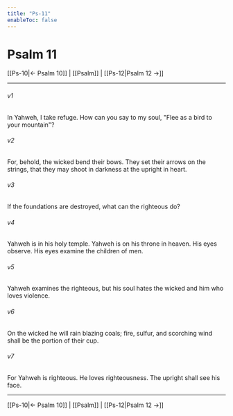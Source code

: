 ```yaml
---
title: "Ps-11"
enableToc: false
---
```

# Psalm 11

[[Ps-10|← Psalm 10]] | [[Psalm]] | [[Ps-12|Psalm 12 →]]
***



###### v1 
In Yahweh, I take refuge. How can you say to my soul, "Flee as a bird to your mountain"? 

###### v2 
For, behold, the wicked bend their bows. They set their arrows on the strings, that they may shoot in darkness at the upright in heart. 

###### v3 
If the foundations are destroyed, what can the righteous do? 

###### v4 
Yahweh is in his holy temple. Yahweh is on his throne in heaven. His eyes observe. His eyes examine the children of men. 

###### v5 
Yahweh examines the righteous, but his soul hates the wicked and him who loves violence. 

###### v6 
On the wicked he will rain blazing coals; fire, sulfur, and scorching wind shall be the portion of their cup. 

###### v7 
For Yahweh is righteous. He loves righteousness. The upright shall see his face.

***
[[Ps-10|← Psalm 10]] | [[Psalm]] | [[Ps-12|Psalm 12 →]]
